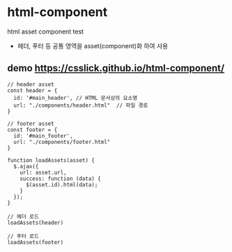 # html-component
html asset component test
- 헤더, 푸터 등 공통 영역을 asset(component)화 하여 사용

## demo https://csslick.github.io/html-component/

```
// header asset
const header = {
  id: '#main_header', // HTML 문서상의 요소명
  url: "./components/header.html"  // 파일 경로
}

// footer asset
const footer = {
  id: '#main_footer',
  url: "./components/footer.html"
}

function loadAssets(asset) {
  $.ajax({
    url: asset.url,
    success: function (data) {
      $(asset.id).html(data);
    }
  });
}

// 헤더 로드
loadAssets(header)

// 푸터 로드
loadAssets(footer)

```

